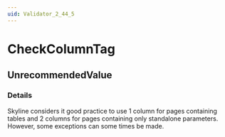 ```yaml
---
uid: Validator_2_44_5
---
```


# CheckColumnTag

## UnrecommendedValue

<!-- Description, Properties, ... sections are auto-generated. -->
<!-- REPLACE ME AUTO-GENERATION -->

### Details

Skyline considers it good practice to use 1 column for pages containing tables and 2 columns for pages containing only standalone parameters.
However, some exceptions can some times be made.

<!-- Uncomment to add example code -->
<!--### Example code-->
